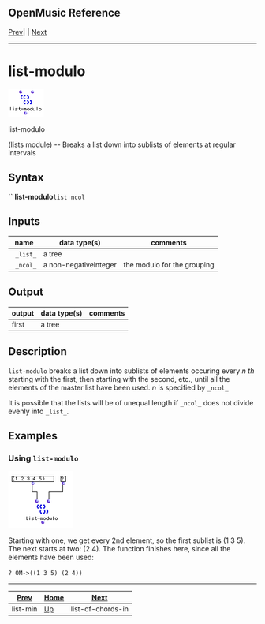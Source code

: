 OpenMusic Reference  
---  
[Prev](list-min)| | [Next](list-of-chords-in)  
  
* * *

# list-modulo

![](figures/functions/lists/list-modulo.png)

  
  
list-modulo  
  
(lists module) \-- Breaks a list down into sublists of elements at regular
intervals  

## Syntax

`` **list-modulo**` list ncol `

## Inputs

name| data type(s)| comments  
---|---|---  
` _list_`|  a tree|  
` _ncol_`|  a non-negativeinteger| the modulo for the grouping  
  
## Output

output| data type(s)| comments  
---|---|---  
first| a tree|  
  
## Description

`list-modulo` breaks a list down into sublists of elements occuring every _n
th_ starting with the first, then starting with the second, etc., until all
the elements of the master list have been used. _n_ is specified by `_ncol_`

It is possible that the lists will be of unequal length if `_ncol_` does not
divide evenly into `_list_`.

## Examples

### Using `list-modulo`

![](figures/functions/lists/list-moduloEX1.png)

Starting with one, we get every 2nd element, so the first sublist is (1 3 5).
The next starts at two: (2 4). The function finishes here, since all the
elements have been used:

`? OM->((1 3 5) (2 4))`

* * *

[Prev](list-min)| [Home](index)| [Next](list-of-chords-in)  
---|---|---  
list-min| [Up](funcref.main)| list-of-chords-in


